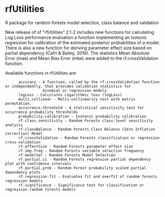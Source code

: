 rfUtilities
===========

R package for random forests model selection, class balance and validation

New release of of "rfUtilities" 2.1-2 includes new functions for calculating Log Loss performance evaluation a function implementing an Isotonic regression for calibration of the estimated posterior probabilities of a model. There is also a new function for deriving parameter effect size based on partial dependency (Cafri & Bailey, 2016). The statistics Mean Absolute Error (mae) and Mean Bias Error (mbe) were added to the rf.crossValidation function.  

Available functions in rfUtilities are:

          accuracy - A function, called by the rf.crossValidation function or independently, that provides validation statistics for    
                     binomial or regression models
          logLoss - Calculates Logarithmic loss (logLoss)
          multi.collinear - Multi-collinearity test with matrix permutation.
          occurrence.threshold - A statistical sensitivity test for occurrence probability thresholds
          probability.calibration - Isotonic probability calibration
          rf.class.sensitivity - Random Forests class-level sensitivity analysis
          rf.classBalance - Random Forests Class Balance (Zero Inflation Correction) Model
          rf.crossValidation - Random Forests classification or regression cross-validation
          rf.effectSize - Random Forests parameter effect size
          rf.imp.freq - Random Forests variable selection frequency
          rf.modelSel - Random Forests Model Selection
          rf.partial.ci - Random Forests regression partial dependency plot with confidence intervals
          rf.partial.prob - Random Forest probability scaled partial dependency plots
          rf.regression.fit - Evaluates fit and overfit of random forests regression models
          rf.significance - Significance test for classification or regression random forests models

